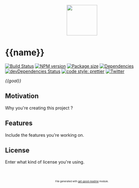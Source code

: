 <p style="text-align: center;">
	<img src="https://media.giphy.com/media/JIX9t2j0ZTN9S/giphy-downsized.gif" width="100"/>
</p>

# {{name}}

[![Build Status](https://travis-ci.com/{{githubUser}}/{{name}}.svg?branch=master)](https://travis-ci.com/{{githubUser}}/{{name}})
[![NPM version](https://img.shields.io/npm/v/{{name}}?style=flat-square)](https://img.shields.io/npm/v/{{name}}?style=flat-square)
[![Package size](https://img.shields.io/bundlephobia/min/{{name}})](https://img.shields.io/bundlephobia/min/{{name}})
[![Dependencies](https://img.shields.io/david/{{githubUser}}/{{name}}.svg?style=popout-square)](https://david-dm.org/{{githubUser}}/{{name}})
[![devDependencies Status](https://david-dm.org/{{githubUser}}/{{name}}/dev-status.svg?style=flat-square)](https://david-dm.org/{{githubUser}}/{{name}}?type=dev)
[![code style: prettier](https://img.shields.io/badge/code_style-prettier-ff69b4.svg?style=flat-square)](https://github.com/prettier/prettier)
[![Twitter](https://img.shields.io/twitter/follow/luctstt.svg?label=Follow&style=social)](https://twitter.com/luctstt)

*{{goal}}*

## Motivation
Why you're creating this project ?

## Features
Include the features you're working on.

## License
Enter what kind of license you're using.

<p style="font-size:8px;text-align:center;margin-top:50px;">File generated with <a href="https://github.com/luctst/get-good-readme">get-good-readme</a> module.</p>
